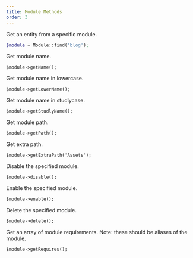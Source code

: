 ```yaml
---
title: Module Methods
order: 3
---
```


Get an entity from a specific module.

```php
$module = Module::find('blog');
```

Get module name.

```
$module->getName();
```

Get module name in lowercase.

```
$module->getLowerName();
```

Get module name in studlycase.

```
$module->getStudlyName();
```

Get module path.

```
$module->getPath();
```

Get extra path.

```
$module->getExtraPath('Assets');
```

Disable the specified module.

```
$module->disable();
```

Enable the specified module.

```
$module->enable();
```

Delete the specified module.

```
$module->delete();
```

Get an array of module requirements. Note: these should be aliases of the module.

```
$module->getRequires();
